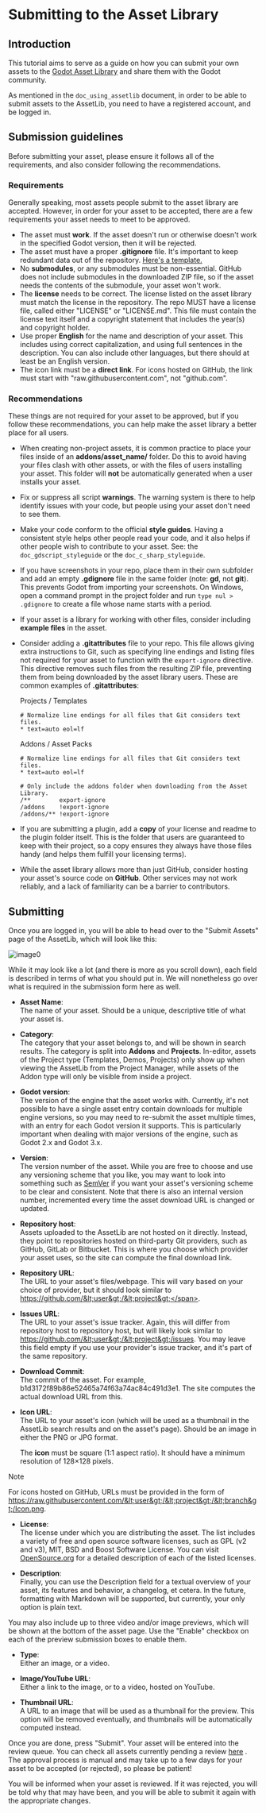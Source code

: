 # Submitting to the Asset Library

## Introduction

This tutorial aims to serve as a guide on how you can submit your own
assets to the [Godot Asset
Library](https://godotengine.org/asset-library/asset) and share them
with the Godot community.

As mentioned in the `doc_using_assetlib` document, in order to be able
to submit assets to the AssetLib, you need to have a registered account,
and be logged in.

## Submission guidelines

Before submitting your asset, please ensure it follows all of the
requirements, and also consider following the recommendations.

### Requirements

Generally speaking, most assets people submit to the asset library are
accepted. However, in order for your asset to be accepted, there are a
few requirements your asset needs to meet to be approved.

-   The asset must **work**. If the asset doesn't run or otherwise
    doesn't work in the specified Godot version, then it will be
    rejected.
-   The asset must have a proper **.gitignore** file. It's important to
    keep redundant data out of the repository. [Here's a
    template.](https://raw.githubusercontent.com/aaronfranke/gitignore/godot/Godot.gitignore)
-   No **submodules**, or any submodules must be non-essential. GitHub
    does not include submodules in the downloaded ZIP file, so if the
    asset needs the contents of the submodule, your asset won't work.
-   The **license** needs to be correct. The license listed on the asset
    library must match the license in the repository. The repo MUST have
    a license file, called either "LICENSE" or "LICENSE.md". This file
    must contain the license text itself and a copyright statement that
    includes the year(s) and copyright holder.
-   Use proper **English** for the name and description of your asset.
    This includes using correct capitalization, and using full sentences
    in the description. You can also include other languages, but there
    should at least be an English version.
-   The icon link must be a **direct link**. For icons hosted on GitHub,
    the link must start with "raw.githubusercontent.com", not
    "github.com".

### Recommendations

These things are not required for your asset to be approved, but if you
follow these recommendations, you can help make the asset library a
better place for all users.

-   When creating non-project assets, it is common practice to place
    your files inside of an **addons/asset\_name/** folder. Do this to
    avoid having your files clash with other assets, or with the files
    of users installing your asset. This folder will **not** be
    automatically generated when a user installs your asset.

-   Fix or suppress all script **warnings**. The warning system is there
    to help identify issues with your code, but people using your asset
    don't need to see them.

-   Make your code conform to the official **style guides**. Having a
    consistent style helps other people read your code, and it also
    helps if other people wish to contribute to your asset. See: the
    `doc_gdscript_styleguide` or the `doc_c_sharp_styleguide`.

-   If you have screenshots in your repo, place them in their own
    subfolder and add an empty **.gdignore** file in the same folder
    (note: **gd**, not **git**). This prevents Godot from importing your
    screenshots. On Windows, open a command prompt in the project folder
    and run `type nul > .gdignore` to create a file whose name starts
    with a period.

-   If your asset is a library for working with other files, consider
    including **example files** in the asset.

-   Consider adding a **.gitattributes** file to your repo. This file
    allows giving extra instructions to Git, such as specifying line
    endings and listing files not required for your asset to function
    with the `export-ignore` directive. This directive removes such
    files from the resulting ZIP file, preventing them from being
    downloaded by the asset library users. These are common examples of
    **.gitattributes**:

    Projects / Templates

        # Normalize line endings for all files that Git considers text files.
        * text=auto eol=lf

    Addons / Asset Packs

        # Normalize line endings for all files that Git considers text files.
        * text=auto eol=lf

        # Only include the addons folder when downloading from the Asset Library.
        /**        export-ignore
        /addons    !export-ignore
        /addons/** !export-ignore

-   If you are submitting a plugin, add a **copy** of your license and
    readme to the plugin folder itself. This is the folder that users
    are guaranteed to keep with their project, so a copy ensures they
    always have those files handy (and helps them fulfill your licensing
    terms).

-   While the asset library allows more than just GitHub, consider
    hosting your asset's source code on **GitHub**. Other services may
    not work reliably, and a lack of familiarity can be a barrier to
    contributors.

## Submitting

Once you are logged in, you will be able to head over to the "Submit
Assets" page of the AssetLib, which will look like this:

![image0](img/assetlib_submit.png)

While it may look like a lot (and there is more as you scroll down),
each field is described in terms of what you should put in. We will
nonetheless go over what is required in the submission form here as
well.

-   **Asset Name**:  
    The name of your asset. Should be a unique, descriptive title of
    what your asset is.

-   **Category**:  
    The category that your asset belongs to, and will be shown in search
    results. The category is split into **Addons** and **Projects**.
    In-editor, assets of the Project type (Templates, Demos, Projects)
    only show up when viewing the AssetLib from the Project Manager,
    while assets of the Addon type will only be visible from inside a
    project.

-   **Godot version**:  
    The version of the engine that the asset works with. Currently, it's
    not possible to have a single asset entry contain downloads for
    multiple engine versions, so you may need to re-submit the asset
    multiple times, with an entry for each Godot version it supports.
    This is particularly important when dealing with major versions of
    the engine, such as Godot 2.x and Godot 3.x.

-   **Version**:  
    The version number of the asset. While you are free to choose and
    use any versioning scheme that you like, you may want to look into
    something such as [SemVer](https://semver.org) if you want your
    asset's versioning scheme to be clear and consistent. Note that
    there is also an internal version number, incremented every time the
    asset download URL is changed or updated.

-   **Repository host**:  
    Assets uploaded to the AssetLib are not hosted on it directly.
    Instead, they point to repositories hosted on third-party Git
    providers, such as GitHub, GitLab or Bitbucket. This is where you
    choose which provider your asset uses, so the site can compute the
    final download link.

-   **Repository URL**:  
    The URL to your asset's files/webpage. This will vary based on your
    choice of provider, but it should look similar to
    <span class="title-ref">https://github.com/&lt;user&gt;/&lt;project&gt;</span>.

-   **Issues URL**:  
    The URL to your asset's issue tracker. Again, this will differ from
    repository host to repository host, but will likely look similar to
    <span class="title-ref">https://github.com/&lt;user&gt;/&lt;project&gt;/issues</span>.
    You may leave this field empty if you use your provider's issue
    tracker, and it's part of the same repository.

-   **Download Commit**:  
    The commit of the asset. For example,
    <span class="title-ref">b1d3172f89b86e52465a74f63a74ac84c491d3e1</span>.
    The site computes the actual download URL from this.

-   **Icon URL**:  
    The URL to your asset's icon (which will be used as a thumbnail in
    the AssetLib search results and on the asset's page). Should be an
    image in either the PNG or JPG format.

    The **icon** must be square (1:1 aspect ratio). It should have a
    minimum resolution of 128×128 pixels.

Note

For icons hosted on GitHub, URLs must be provided in the form of
<span class="title-ref">https://raw.githubusercontent.com/&lt;user&gt;/&lt;project&gt;/&lt;branch&gt;/Icon.png</span>.

-   **License**:  
    The license under which you are distributing the asset. The list
    includes a variety of free and open source software licenses, such
    as GPL (v2 and v3), MIT, BSD and Boost Software License. You can
    visit [OpenSource.org](https://opensource.org) for a detailed
    description of each of the listed licenses.

-   **Description**:  
    Finally, you can use the Description field for a textual overview of
    your asset, its features and behavior, a changelog, et cetera. In
    the future, formatting with Markdown will be supported, but
    currently, your only option is plain text.

You may also include up to three video and/or image previews, which will
be shown at the bottom of the asset page. Use the "Enable" checkbox on
each of the preview submission boxes to enable them.

-   **Type**:  
    Either an image, or a video.

-   **Image/YouTube URL**:  
    Either a link to the image, or to a video, hosted on YouTube.

-   **Thumbnail URL**:  
    A URL to an image that will be used as a thumbnail for the preview.
    This option will be removed eventually, and thumbnails will be
    automatically computed instead.

Once you are done, press "Submit". Your asset will be entered into the
review queue. You can check all assets currently pending a review
[here](https://godotengine.org/asset-library/asset/edit?&asset=-1) . The
approval process is manual and may take up to a few days for your asset
to be accepted (or rejected), so please be patient!

You will be informed when your asset is reviewed. If it was rejected,
you will be told why that may have been, and you will be able to submit
it again with the appropriate changes.
